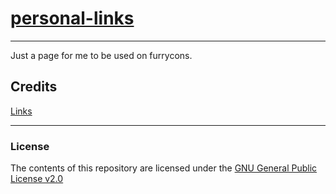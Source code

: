 # [personal-links](https://github.com/cytsai1008/personal-links)

---
Just a page for me to be used on furrycons.

## Credits
[Links](https://github.com/harsh98trivedi/Links)

---

### License

The contents of this repository are licensed under the [GNU General Public License v2.0](https://github.com/harsh98trivedi/Links/blob/master/LICENSE)
